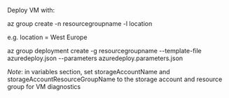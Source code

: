 Deploy VM with:

az group create -n resourcegroupname -l location

e.g. location = West Europe

az group deployment create -g resourcegroupname --template-file azuredeploy.json --parameters azuredeploy.parameters.json

*Note*: in variables section, set storageAccountName and storageAccountResourceGroupName to the storage account and resource group for VM diagnostics